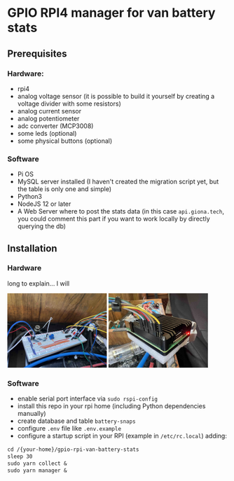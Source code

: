 # GPIO RPI4 manager for van battery stats

## Prerequisites

### Hardware:

- rpi4
- analog voltage sensor (it is possible to build it yourself by creating a voltage divider with some resistors)
- analog current sensor
- analog potentiometer
- adc converter (MCP3008)
- some leds (optional)
- some physical buttons (optional)

### Software

- Pi OS
- MySQL server installed (I haven't created the migration script yet, but the table is only one and simple)
- Python3
- NodeJS 12 or later
- A Web Server where to post the stats data (in this case `api.giona.tech`, you could comment this part if you want to work locally by directly querying the db)

## Installation

### Hardware

long to explain... I will

<img src="res/breadboard.jpg" alt="BreadBoard conncetions" width="45%"/> <img src="res/rpi4.jpg" alt="RPI4 conncetions" width="45%"/>

### Software

- enable serial port interface via `sudo rspi-config`
- install this repo in your rpi home (including Python dependencies manually)
- create database and table `battery-snaps`
- configure `.env` file like `.env.example`
- configure a startup script in your RPI (example in `/etc/rc.local`) adding:

```
cd /{your-home}/gpio-rpi-van-battery-stats
sleep 30
sudo yarn collect &
sudo yarn manager &
```
